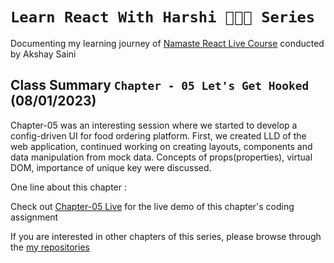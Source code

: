 # `Learn React With Harshi 👩🏻‍💻 Series`
   Documenting my learning journey of [Namaste React Live Course](https://learn.namastedev.com/) conducted by Akshay Saini

## Class Summary `Chapter - 05 Let's Get Hooked` (08/01/2023)
  Chapter-05 was an interesting session where we started to develop a config-driven UI for food ordering platform. First, we created LLD of the web application, continued working on creating layouts, components and data manipulation from mock data. Concepts of props(properties), virtual DOM, importance of unique key were discussed. 


One line about this chapter : 

Check out [Chapter-05 Live](https://learn-react-with-harshi-chapter-05.netlify.app/) for the live demo of this chapter's coding assignment 



If you are interested in other chapters of this series, please browse through the [my repositories](https://github.com/orgs/Learn-React-With-Harshi/repositories)
